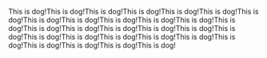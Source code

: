This is dog!This is dog!This is dog!This is dog!This is dog!This is dog!This is dog!This is dog!This is dog!This is dog!This is dog!This is dog!This is dog!This is dog!This is dog!This is dog!This is dog!This is dog!This is dog!This is dog!This is dog!This is dog!This is dog!This is dog!This is dog!This is dog!This is dog!This is dog!This is dog!
